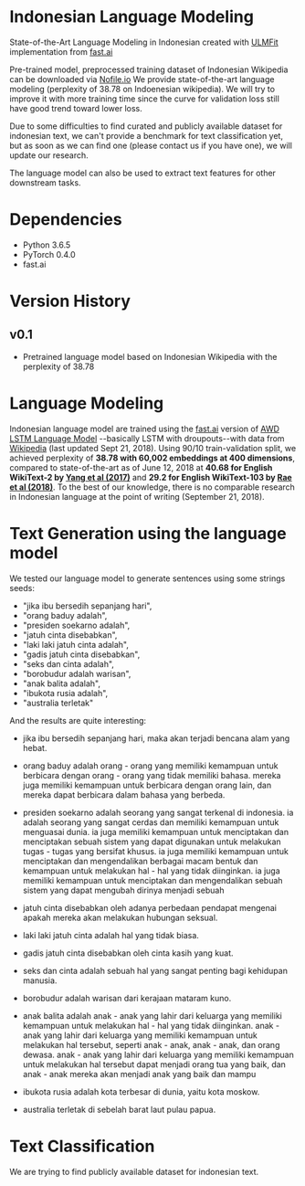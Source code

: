 # Indonesian Language Modeling
State-of-the-Art Language Modeling in Indonesian created with [ULMFit](https://arxiv.org/abs/1801.06146) 
implementation from [fast.ai](http://nlp.fast.ai/classification/2018/05/15/introducting-ulmfit.html)

Pre-trained model, preprocessed training dataset of Indonesian Wikipedia can be downloaded via [Nofile.io](https://nofile.io/f/NZDQB8Wo0eU/lm_data.tgz)
We provide state-of-the-art language modeling (perplexity of 38.78 on Indoenesian wikipedia). We will try to
improve it with more training time since the curve for validation loss still have good trend toward lower loss.

Due to some difficulties to find curated and publicly available dataset for indonesian text, we can't 
provide a benchmark for text classification yet, but as soon as we can find one (please contact us if you have one),
we will update our research.

The language model can also be used to extract text features for other downstream tasks.

# Dependencies
* Python 3.6.5
* PyTorch 0.4.0
* fast.ai

# Version History

## v0.1

* Pretrained language model based on Indonesian Wikipedia with the perplexity of 38.78


# Language Modeling

Indonesian language model are trained using the [fast.ai](http://www.fast.ai/) version of 
[AWD LSTM Language Model](https://arxiv.org/abs/1708.02182)
--basically LSTM with droupouts--with data from [Wikipedia](https://dumps.wikimedia.org/idwiki/latest/idwiki-latest-pages-articles.xml.bz2) 
(last updated Sept 21, 2018). Using 90/10 train-validation split, we achieved perplexity of **38.78 with 60,002 
embeddings at 400 dimensions**, compared to state-of-the-art as of June 12, 2018 at **40.68 for English WikiText-2 
by [Yang et al (2017)](https://arxiv.org/abs/1711.03953)** and **29.2 for English WikiText-103 by 
[Rae et al (2018)](https://arxiv.org/abs/1803.10049)**. 
To the best of our knowledge, there is no comparable research in Indonesian language at the point of writing 
(September 21, 2018).

# Text Generation using the language model
We tested our language model to generate sentences using some strings seeds:
- "jika ibu bersedih sepanjang hari",
- "orang baduy adalah",
- "presiden soekarno adalah",
- "jatuh cinta disebabkan",
- "laki laki jatuh cinta adalah",
- "gadis jatuh cinta disebabkan",
- "seks dan cinta adalah",
- "borobudur adalah warisan",
- "anak balita adalah",
- "ibukota rusia adalah",
- "australia terletak"
 
And the results are quite interesting:

- jika ibu bersedih sepanjang hari, maka akan terjadi bencana alam yang hebat. 

- orang baduy adalah orang - orang yang memiliki kemampuan untuk berbicara dengan orang - orang yang tidak memiliki bahasa. mereka juga memiliki kemampuan untuk berbicara dengan orang lain, dan mereka dapat berbicara dalam bahasa yang berbeda. 

- presiden soekarno adalah seorang yang sangat terkenal di indonesia. ia adalah seorang yang sangat cerdas dan memiliki kemampuan untuk menguasai dunia. ia juga memiliki kemampuan untuk menciptakan dan menciptakan sebuah sistem yang dapat digunakan untuk melakukan tugas - tugas yang bersifat khusus. ia juga memiliki kemampuan untuk menciptakan dan mengendalikan berbagai macam bentuk dan kemampuan untuk melakukan hal - hal yang tidak diinginkan. ia juga memiliki kemampuan untuk menciptakan dan mengendalikan sebuah sistem yang dapat mengubah dirinya menjadi sebuah 

- jatuh cinta disebabkan oleh adanya perbedaan pendapat mengenai apakah mereka akan melakukan hubungan seksual. 

- laki laki jatuh cinta adalah hal yang tidak biasa. 

- gadis jatuh cinta disebabkan oleh cinta kasih yang kuat. 

- seks dan cinta adalah sebuah hal yang sangat penting bagi kehidupan manusia. 

- borobudur adalah warisan dari kerajaan mataram kuno. 

- anak balita adalah anak - anak yang lahir dari keluarga yang memiliki kemampuan untuk melakukan hal - hal yang tidak diinginkan. anak - anak yang lahir dari keluarga yang memiliki kemampuan untuk melakukan hal tersebut, seperti anak - anak, anak - anak, dan orang dewasa. anak - anak yang lahir dari keluarga yang memiliki kemampuan untuk melakukan hal tersebut dapat menjadi orang tua yang baik, dan anak - anak mereka akan menjadi anak yang baik dan mampu 

- ibukota rusia adalah kota terbesar di dunia, yaitu kota moskow. 

- australia terletak di sebelah barat laut pulau papua. 

# Text Classification

We are trying to find publicly available dataset for indonesian text.
